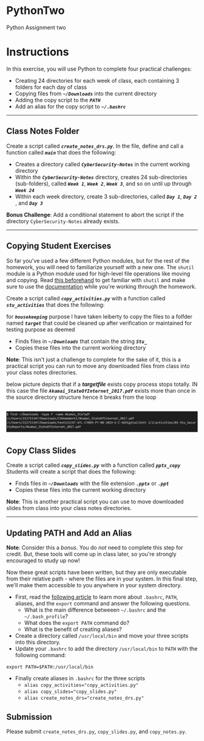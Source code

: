 # PythonTwo
Python Assignment two
# Instructions

In this exercise, you will use Python to complete four practical challenges:
* Creating 24 directories for each week of class, each containing 3 folders for each day of class
* Copying files from _**`~/Downloads`**_ into the current directory
* Adding the copy script to the _**`PATH`**_
* Add an alias for the copy script to _**`~/.bashrc`**_

---

## Class Notes Folder

Create a script called _**`create_notes_drs.py`**_. In the file, define and call a function called _**`main`**_ that does the following:

* Creates a directory called _**`CyberSecurity-Notes`**_ in the current working directory
* Within the _**`CyberSecurity-Notes`**_ directory, creates 24 sub-directories (sub-folders), called _**`Week 1`**_, _**`Week 2`**_, _**`Week 3`**_, and so on until up through _**`Week 24`**_
* Within each week directory, create 3 sub-directories, called _**`Day 1`**_, _**`Day 2`**_ , and _**`Day 3`**_

**Bonus Challenge**: Add a conditional statement to abort the script if the directory `CyberSecurity-Notes` already exists.

---

## Copying Student Exercises

So far you've used a few different Python modules, but for the rest of the homework, you will need to familiarize yourself with a new one. The `shutil` module is a Python module used for high-level file operations like moving and copying. Read [this beforehand](https://www.journaldev.com/20536/python-shutil-module) to get familiar with `shutil` and make sure to use the [documentation](https://docs.python.org/3.5/library/shutil.html#module-shutil) while you're working through the homework. 

Create a script called _**`copy_activities.py`**_ with a function called _**`stu_activities`**_ that does the following:

for _**`housekeeping`**_ purpose I have taken leiberty to copy the files to a folfder named _**`target`**_  that could be cleaned up after verification or maintained for testing purpose as deemed

* Finds files in _**`~/Downloads`**_ that contain the string _**`Stu_`**_
* Copies these files into the current working directory

**Note**: This isn't just a challenge to complete for the sake of it, this is a practical script you can run to move any downloaded files from class into your class notes directories.


below picture depicts that if a _**targetfile**_ exists copy process stops totally. IN this case the file _**`Akamai_StateOfInternet_2017.pdf`**_ exists more than once in the source directory structure hence it breaks from the loop

![stop if the file exists](copy_activities.png)
---

## Copy Class Slides

Create a script called _**`copy_slides.py`**_ with a function called _**`pptx_copy`**_
Students will create a script that does the following:

* Finds files in _**`~/Downloads`**_ with the file extension _**`.pptx`**_ or _**`.ppt`**_
* Copies these files into the current working directory

**Note**: This is another practical script you can use to move downloaded slides from class into your class notes directories.

---

## Updating PATH and Add an Alias

**Note**: Consider this a _bonus_. You do _not_ need to complete this step for credit. But, these tools will come up in class later, so you're strongly encouraged to study up now!

Now these great scripts have been written, but they are only executable from their relative path - where the files are in your system. In this final step, we'll make them accessible to you anywhere in your system directory.

* First, read the [following article](http://linuxcommand.org/lc3_wss0020.php) to learn more about `.bashrc`, `PATH`, aliases, and the `export` command and answer the following questions.
    * What is the main difference betweeen `~/.bashrc` and the `~/.bash_profile`?
    * What does the `export PATH` command do?
    * What is the benefit of creating aliases?
* Create a directory called `/usr/local/bin` and move your three scripts into this directory.
* Update your `.bashrc` to add the directory `/usr/local/bin` to `PATH` with the following command:

```
export PATH=$PATH:/usr/local/bin
```

* Finally create aliases in `.bashrc` for the three scripts
    * `alias copy_activities="copy_activities.py"`
    * `alias copy_slides="copy_slides.py"`
    * `alias create_notes_drs="create_notes_drs.py"`

## Submission
Please submit `create_notes_drs.py`, `copy_slides.py`, and `copy_notes.py`.
